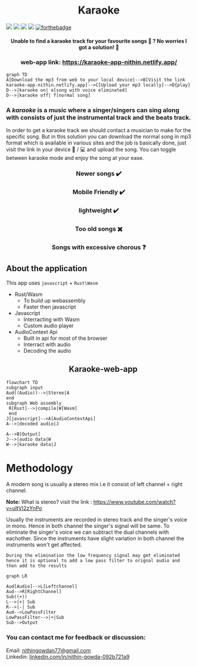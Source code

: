 <h1 align="center">Karaoke</h1>

![](https://forthebadge.com/images/badges/built-with-love.svg)
![](https://forthebadge.com/images/badges/made-with-javascript.svg)
![](https://forthebadge.com/images/badges/made-with-rust.svg)
![](https://forthebadge.com/images/badges/makes-people-smile.svg)
[![forthebadge](https://forthebadge.com/images/badges/powered-by-black-magic.svg)](https://forthebadge.com)

<h4 align="center"> Unable to find a karaoke track for your favourite songs 🎵 ? No worries I got a solution! 🤝 </h4>
 <h3 align="center" >web-app link: <a href="https://karaoke-app-nithin.netlify.app/" target="_blank" >https://karaoke-app-nithin.netlify.app/</a> </h3>

```mermaid
graph TD
A[Download the mp3 from web to your local device]-->B[Visit the link karaoke-app-nithin.netlify.app]-->C[Upload your mp3 locally]-->D{play}
D-->|karaoke on| e[song with voice eliminated]
D-->|karaoke off| f[normal song]
```

### A _karaoke_ is a music where a singer/singers can sing along with consists of just the instrumental track and the beats track.

In order to get a karaoke track we should contact a musician to make for the specific song. But in this solution you can download the normal song in mp3 format which is available in various sites and the job is basically done, just visit the link in your device 📱 / 💻 and upload the song. You can toggle between karaoke mode and enjoy the song at your ease.

<div align="center">
<h3>  Newer songs ✔️  </h3>
<h3> Mobile Friendly ✔️ </h3>
<h3> lightweight ✔️ </h3>
<h3>  Too old songs ✖️  </h3>
 <h3>  Songs with excessive chorous  ❓   </h3>
 </div>

## About the application

This app uses `javascript` + `Rust\Wasm`

- Rust/Wasm
  - To build up webassembly
  - Faster then javascript
- Javascript
  - Interracting with Wasm
  - Custom audio player
- AudioContext Api
  - Built in api for most of the browser
  - Interract with audio
  - Decoding the audio
  <h2 align="center"> Karaoke-web-app</h2>

```mermaid
flowchart TD
subgraph input
Aud((Audio))-->|Stereo|A
end
subgraph Web assembly
 R[Rust]-->|compile|W[Wasm]
 end
J[javascript]-->A[AudioContextApi]
A-->|decoded audio|J

A-->B[Output]
J-->|audio data|W
W-->|karaoke data|J
```

# Methodology

A modern song is usually a stereo mix i.e it consist of left channel + right channel.

**Note:** What is stereo? visit the link : https://www.youtube.com/watch?v=uItVI2zYnPo

Usually the instruments are recorded in stereo track and the singer's voice in mono. Hence in both channel the singer's signal will be same. To eliminate the singer's voice we can subtract the dual channels with eachother. Since the instruments have slight variation in both channel the instruments won't get affected.

`During the elimination the low frequency signal may get eliminated hence it is optional to add a low pass filter to orignal audio and then add to the results`

```mermaid
graph LR

Aud[Audio]-->L[Leftchannel]
Aud-->R[RightChannel]
Sub((+))
L-->|+| Sub
R-->|-| Sub
Aud-->LowPassFilter
LowPassFilter-->|+|Sub
Sub-->Output

```

### You can contact me for feedback or discussion: <br>

Email: <a href="mailto:nithingowdan77@gmail.com">nithingowdan77@gmail.com</a> <br>
Linkedin: <a href="https://linkedin.com/in/nithin-gowda-092b721a9" target="_blank">linkedin.com/in/nithin-gowda-092b721a9</a>
